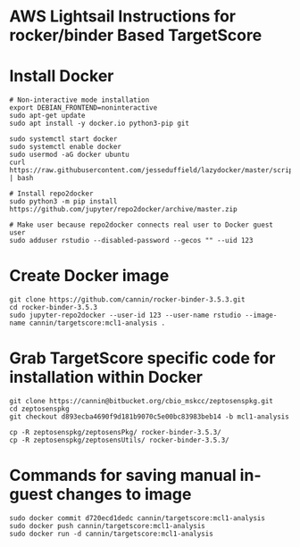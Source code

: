 # AWS Lightsail Instructions for rocker/binder Based TargetScore

# Install Docker
```
# Non-interactive mode installation
export DEBIAN_FRONTEND=noninteractive
sudo apt-get update
sudo apt install -y docker.io python3-pip git

sudo systemctl start docker
sudo systemctl enable docker
sudo usermod -aG docker ubuntu
curl https://raw.githubusercontent.com/jesseduffield/lazydocker/master/scripts/install_update_linux.sh | bash

# Install repo2docker
sudo python3 -m pip install https://github.com/jupyter/repo2docker/archive/master.zip

# Make user because repo2docker connects real user to Docker guest user
sudo adduser rstudio --disabled-password --gecos "" --uid 123
```

# Create Docker image
```
git clone https://github.com/cannin/rocker-binder-3.5.3.git
cd rocker-binder-3.5.3
sudo jupyter-repo2docker --user-id 123 --user-name rstudio --image-name cannin/targetscore:mcl1-analysis .
```

# Grab TargetScore specific code for installation within Docker
```
git clone https://cannin@bitbucket.org/cbio_mskcc/zeptosenspkg.git
cd zeptosenspkg
git checkout d893ecba4690f9d181b9070c5e00bc83983beb14 -b mcl1-analysis

cp -R zeptosenspkg/zeptosensPkg/ rocker-binder-3.5.3/
cp -R zeptosenspkg/zeptosensUtils/ rocker-binder-3.5.3/
```

# Commands for saving manual in-guest changes to image
```
sudo docker commit d720ecd1dedc cannin/targetscore:mcl1-analysis
sudo docker push cannin/targetscore:mcl1-analysis
sudo docker run -d cannin/targetscore:mcl1-analysis
```

